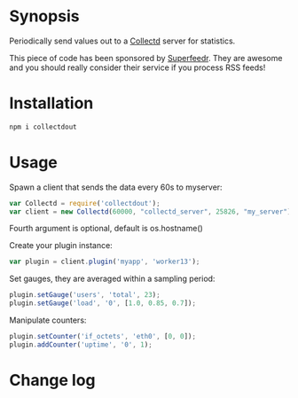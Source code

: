 # Synopsis

Periodically send values out to a [Collectd](http://collectd.org/) server for statistics.

This piece of code has been sponsored by [Superfeedr](http://superfeedr.com/). They are awesome and you should really consider their service if you process RSS feeds!

# Installation

```javascript
npm i collectdout
```

# Usage

Spawn a client that sends the data every 60s to myserver:
```javascript
var Collectd = require('collectdout');
var client = new Collectd(60000, "collectd_server", 25826, "my_server");
```
Fourth argument is optional, default is os.hostname()

Create your plugin instance:
```javascript
var plugin = client.plugin('myapp', 'worker13');
```

Set gauges, they are averaged within a sampling period:
```javascript
plugin.setGauge('users', 'total', 23);
plugin.setGauge('load', '0', [1.0, 0.85, 0.7]);
```

Manipulate counters:
```javascript
plugin.setCounter('if_octets', 'eth0', [0, 0]);
plugin.addCounter('uptime', '0', 1);
```

# Change log
